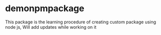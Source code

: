 # demonpmpackage
This package is the learning procedure of creating custom package using node js,
Will add updates while working on it

